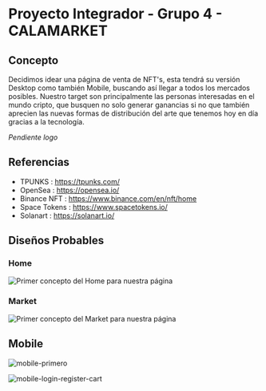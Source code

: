 # Proyecto Integrador - Grupo 4 - CALAMARKET

## Concepto

Decidimos idear una página de venta de NFT's, esta tendrá su versión Desktop como también Mobile, buscando así llegar a todos los mercados posibles. Nuestro target son principalmente las personas interesadas en el mundo cripto, que busquen no solo generar ganancias si no que también aprecien las nuevas formas de distribución del arte que tenemos hoy en día gracias a la tecnología.

*Pendiente logo*

## Referencias

- TPUNKS : https://tpunks.com/
- OpenSea : https://opensea.io/
- Binance NFT : https://www.binance.com/en/nft/home
- Space Tokens : https://www.spacetokens.io/
- Solanart : https://solanart.io/

## Diseños Probables

### Home

![Primer concepto del Home para nuestra página](https://user-images.githubusercontent.com/44672280/137800826-fcb3eb57-9b5e-4516-8fd9-61475358e30b.png)


### Market

![Primer concepto del Market para nuestra página](https://user-images.githubusercontent.com/44672280/137801000-231490e3-1efa-4866-a7d6-d3a705b50521.png)



## Mobile

![mobile-primero](https://user-images.githubusercontent.com/44672280/138212048-6e57e059-fd9f-433d-8c26-c7d339a057af.png)


![mobile-login-register-cart](https://user-images.githubusercontent.com/44672280/138345685-dff19326-c2a9-4f87-b4cb-e82d90b8c0b0.png)


